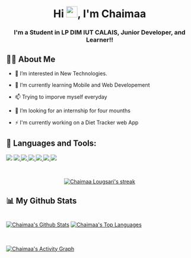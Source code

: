 <h1 align="center">Hi <img src="https://raw.githubusercontent.com/MartinHeinz/MartinHeinz/master/wave.gif" width="30px">, I'm Chaimaa</h1>
<h3 align="center">I'm a Student in LP DIM IUT CALAIS, Junior Developer, and Learner!!</h3>

## 🙋‍♂️ About Me

- 👀 I’m interested in New Technologies. <br>

- 🌱 I’m currently learning Mobile and Web Developement <br>

- 📫 Trying to imporve myself everyday<br>

- 👯 I’m looking for an internship for four mounths<br>

- ⚡ I'm currently working on a Diet Tracker web App

## 🚀 Languages and Tools:

<p align="left"> 
    <a href="https://www.figma.com/@chaimaa"><img src="https://img.icons8.com/fluency/48/4a90e2/figma.png"/></a>
    <a href="https://www.w3.org/html/" target="_blank"> <img src="https://img.icons8.com/color/48/000000/html-5.png"/> </a> 
    <a href="https://www.w3schools.com/css/" target="_blank"> <img src="https://img.icons8.com/color/48/000000/css3.png"/> </a> 
    <a href="https://getbootstrap.com" target="_blank"> <img src="https://img.icons8.com/color/48/000000/bootstrap.png"/> </a> 
    <a href="https://developer.mozilla.org/en-US/docs/Web/JavaScript" target="_blank"> <img src="https://img.icons8.com/color/48/000000/javascript.png"/> </a> 
        <a href="https://git-scm.com/" target="_blank"> <img src="https://img.icons8.com/color/48/000000/git.png"/> </a> 
    <a style="padding-right:8px;" href="https://www.mysql.com/" target="_blank"> <img src="https://img.icons8.com/fluent/50/000000/mysql-logo.png"/> </a>
  
   
</p>

<br/>

<p align="center">
    <a href="https://github.com/Chaimaa-20/github-readme-streak-stats">
        <img title="🔥 Get streak stats for your profile at git.io/streak-stats" alt="Chaimaa Lougsari's streak" src="https://github-readme-streak-stats.herokuapp.com/?user=Chaimaa-20&theme=black-ice&hide_border=true&stroke=0000&background=000000"/>
    </a>
</p>

## 📊 My Github Stats

  <br/>
    <a href="https://github.com/Chaimaa-20/github-readme-stats"><img alt="Chaimaa's Github Stats" src="https://github-readme-stats.vercel.app/api?username=Chaimaa-20&show_icons=true&count_private=true&theme=react&hide_border=true&bg_color=000000" /></a>
  <a href="https://github.com/Chaimaa-20/github-readme-stats"><img alt="Chaimaa's Top Languages" src="https://github-readme-stats.vercel.app/api/top-langs/?username=Chaimaa-20&langs_count=8&count_private=true&layout=compact&theme=react&hide_border=true&bg_color=000000" /></a>
  <br/>
  
<br/>
<br/>

<a href="https://github.com/Chaimaa-20/github-readme-activity-graph"><img alt="Chaimaa's Activity Graph" src="https://activity-graph.herokuapp.com/graph?username=Chaimaa-20&bg_color=000000&color=900C3F&line=900C3F&point=FFFFFF&hide_border=true" /></a>

<br/>
<br/>
